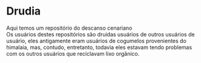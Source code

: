 # Drudia
Aqui temos um repositório do descanso cenariano<br>
Os usuários destes repositórios são druidas usuários de outros usuários de usuário, eles antigamente eram usuários de cogumelos provenientes do himalaia, mas, contudo, entretanto, todavia eles estavam tendo problemas com os outros usuários que reciclavam lixo orgânico.
